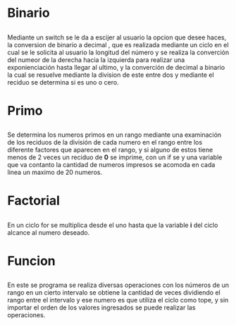 # Binario<H2>
Mediante un switch se le da a escijer al usuario la opcion que desee haces, la conversion de binario a decimal , que es realizada mediante un ciclo en el cual se le solicita al usuario la longitud del número y se realiza la converción del numeor de la derecha hacia la izquierda para realizar una exponienciación hasta llegar al ultimo, y la converción de decimal a binario la cual se resuelve mediante la division de este entre dos  y mediante el reciduo se determina si es uno o cero.
# Primo<H2>
Se determina los numeros primos en un rango mediante una examinación de los reciduos de la división  de cada numero en el rango entre los diferente factores que aparecen en el rango, y si alguno de estos tiene menos de 2 veces un reciduo de **0** se imprime, con un if se y una variable que va contanto la cantidad de numeros impresos se acomoda en cada linea un maximo de 20 numeros.
# Factorial<H2>
En un ciclo for se multiplica desde el uno hasta que la variable **i** del ciclo alcance al numero deseado.
# Funcion<H2>
En este se programa se realiza diversas operaciones con los números de un rango en un cierto intervalo se obtiene la cantidad de veces dividiendo el rango entre el intervalo y ese numero es que utiliza el ciclo como tope, y sin importar el orden de los valores ingresados se puede realizar las operaciones. 
